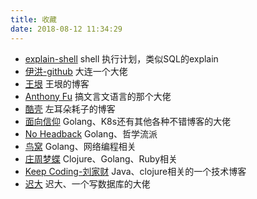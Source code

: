 ```yaml
---
title: 收藏
date: 2018-08-12 11:34:29
---
```



-  [explain-shell](https://explainshell.com) shell 执行计划，类似SQL的explain 
-  [伊洪-github](https://github.com/yihong0618/gitblog) 大连一个大佬
-  [王垠](http://www.yinwang.org) 王垠的博客
-  [Anthony Fu](https://antfu.me) 搞文言文语言的那个大佬
-  [酷壳](https://coolshell.cn) 左耳朵耗子的博客
-  [面向信仰](https://draveness.me) Golang、K8s还有其他各种不错博客的大佬
-  [No Headback](https://xargin.com) Golang、哲学流派
-  [鸟窝](https://colobu.com) Golang、网络编程相关
-  [庄周梦蝶](http://blog.fnil.net/blog/archives/) Clojure、Golang、Ruby相关
-  [Keep Coding-刘家财](https://liujiacai.net) Java、clojure相关的一个技术博客
-  [迟大](https://www.skyzh.dev/posts/) 迟大、一个写数据库的大佬
